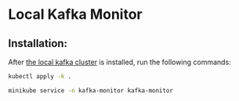 # Local Kafka Monitor

## Installation:

After [the local kafka cluster](../kafka) is installed, run the following commands:

```sh
kubectl apply -k .

minikube service -n kafka-monitor kafka-monitor
```
